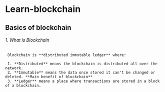 # Learn-blockchain


## Basics of blockchain

 ###### 1. What is Blockchain
     Blockchain is **distributed immutable ledger** where:
 
     1. **Distributed** means the blockchain is distributed all over the network.
     2. **Immutable** means the data once stored it can't be changed or deleted. **Main benefit of blockchain**
     3. **Ledger** means a place where transactions are stored in a block of a blockchain.
    
    
